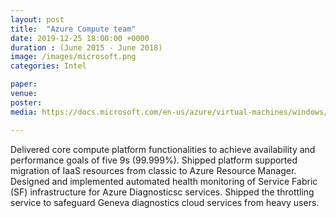 ```yaml
---
layout: post
title:  "Azure Compute team"
date: 2019-12-25 18:00:00 +0000
duration : (June 2015 - June 2018)
image: /images/microsoft.png
categories: Intel

paper:
venue: 
poster: 
media: https://docs.microsoft.com/en-us/azure/virtual-machines/windows/migration-classic-resource-manager-overview

---
```

Delivered core compute platform functionalities to achieve availability and performance goals of five 9s (99.999%). Shipped platform supported migration of IaaS resources from classic to Azure Resource Manager. Designed and implemented automated health monitoring of Service Fabric (SF) infrastructure for Azure Diagnosticsc services. Shipped the throttling service to safeguard Geneva diagnostics cloud services from heavy users.
